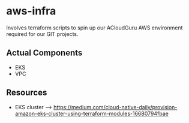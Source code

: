 # aws-infra
Involves terraform scripts to spin up our ACloudGuru AWS environment required for our GIT projects.

## Actual Components
- EKS
- VPC

## Resources
- EKS cluster --> https://medium.com/cloud-native-daily/provision-amazon-eks-cluster-using-terraform-modules-16680794fbae
